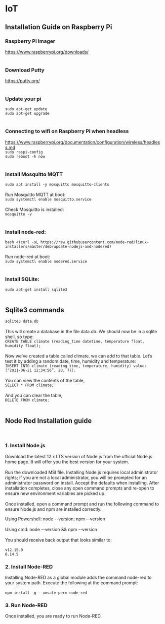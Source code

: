 # IoT

## Installation Guide on Raspberry Pi
### Raspberry Pi Imager</br>
https://www.raspberrypi.org/downloads/</br>
</br>
### Download Putty</br>
https://putty.org/</br>
</br>
### Update your pi</br>
`sudo apt-get update`</br>
`sudo apt-get upgrade`</br>
</br>
### Connecting to wifi on Raspberry Pi when headless</br>
https://www.raspberrypi.org/documentation/configuration/wireless/headless.md</br>
`sudo raspi-config`</br>
`sudo reboot -h now`</br>
</br>
### Install Mosquitto MQTT </br>
`sudo apt install -y mosquitto mosquitto-clients`</br>
</br>
Run Mosquitto MQTT at boot:</br>
`sudo systemctl enable mosquitto.service`</br>
</br>
Check Mosquitto is installed:</br>
`mosquitto -v`</br>
</br>
### Install node-red: </br>
`bash <(curl -sL https://raw.githubusercontent.com/node-red/linux-installers/master/deb/update-nodejs-and-nodered)`</br>
</br>
Run node-red at boot:</br>
`sudo systemctl enable nodered.service`</br>
</br>
### Install SQLite:</br>
`sudo apt-get install sqlite3`</br>
</br>
## Sqlite3 commands
`sqlite3 data.db`</br>
</br>
This will create a database in the file data.db. We should now be in a sqlite shell, so type:</br>
`CREATE TABLE climate (reading_time datetime, temperature float, humidity float);`</br>
</br>
Now we’ve created a table called climate, we can add to that table. Let’s test it by adding a random date, time, humidity and temperature:</br>
`INSERT INTO climate (reading_time, temperature, humidity) values (“2011-06-21 12:34:56”, 20, 77);`</br>
</br>
You can view the contents of the table,</br>
`SELECT * FROM climate;`</br>
</br>
And you can clear the table,</br>
`DELETE FROM climate;`</br>
</br>
## Node Red Installation guide</br>
</br>

### 1. Install Node.js</br>
Download the latest 12.x LTS version of Node.js from the official Node.js home page. It will offer you the best version for your system.</br>
</br>
Run the downloaded MSI file. Installing Node.js requires local administrator rights; if you are not a local administrator, you will be prompted for an administrator password on install. Accept the defaults when installing. After installation completes, close any open command prompts and re-open to ensure new environment variables are picked up.</br>
</br>
Once installed, open a command prompt and run the following command to ensure Node.js and npm are installed correctly.</br>

Using Powershell: node --version; npm --version</br>
</br>
Using cmd: node --version && npm --version</br>
</br>
You should receive back output that looks similar to:</br>
</br>
`v12.15.0`</br>
`6.14.5`</br>
### 2. Install Node-RED</br>
Installing Node-RED as a global module adds the command node-red to your system path. Execute the following at the command prompt:</br>
</br>
`npm install -g --unsafe-perm node-red`</br>
### 3. Run Node-RED</br>
Once installed, you are ready to run Node-RED.</br>
